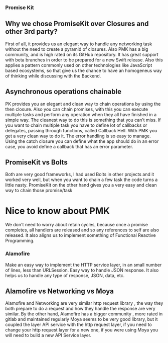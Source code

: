 ### Promise Kit

## Why we chose PromiseKit over Closures and other 3rd party?

First of all, it provides us an elegant way to handle any networking task without the need to create a pyramid of closures. 
Also PMK has a big community, and is high rated on its GitHub repository. It has great support with beta branches in order to be prepared for a new Swift release.
Also this applies a pattern commonly used on other technologies like JavaScript based ecosystems, so that give us the chance to have an homogeneus way of thinking while discussing with the Backend.

## Asynchronous operations chainable  
PK provides you an elegant and clean way to chain operations by using the then closure. Also you can chain promises, with this you can execute multiple tasks and perform any operation when they all have finished in a simple way.
The cleanest way to do this is something that you can’t miss.  If you want to chain multiple task you have to define lot of callbacks or delegates, passing through functions, called Callback Hell. With PMK you get a very clean way to do it.
The error handling is so easy to manage. Using the catch closure you can define what the app should do in an error case, you avoid define a callback that has an error parameter.

## PromiseKit vs Bolts
Both are very good frameworks, I had used Bolts in other projects and it worked very well, but when you want to chain a few task the code turns a little nasty. 
PromiseKit on the other hand gives you a very easy and clean way to chain those promise/task 

# Nice to know about PMK

We don't need to worry about retain cycles, because once a promise completes, all handlers are released and so any references to self are also released.
It also aligns us to implement something of Functional Reactive Programming.


### Alamofire
Make an easy way to implement the HTTP service layer, in an small number of lines, less than URLSession.
Easy way to handle JSON response.
It also helps us to handle any type of response, JSON, data, etc.


## Alamofire vs Networking vs Moya

Alamofire and Networking are very similar http request library , the way they both prepare to do a request and how they handle the response are very similar.  By the other hand, Alamofire has a bigger community , more rated in gitlab and maintained regularly
Moya seems to be very good library, but it coupled the layer API service with the http request layer, if you need to change your http request layer for a new one, if you were using Moya you will need to build a new API Service layer.

